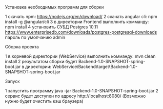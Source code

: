 Установка необходимых программ для сборки

1 скачать npm: https://nodejs.org/en/download/
2 скачать angular cli: npm install -g @angular/cli
3 в директории Frontend выполнить комманду: npm install
4 установить СУБД Postgres 10.11 https://www.enterprisedb.com/downloads/postgres-postgresql-downloads
    пароль по умолчанию admin


Сборка проекта

1 в корневой директории (WebService) выполнить комманду: mvn clean install
2 результатом сборки будет Backend-1.0-SNAPSHOT-spring-boot.jar в директории:
  WebService\Backend\target\Backend-1.0-SNAPSHOT-spring-boot.jar


Запуск

1 запустить программу  java -jar Backend-1.0-SNAPSHOT-spring-boot.jar
2 сервис будет доступен по адресу http://localhost:8080/   (Возможно нужно будет очистить кэш браузера)

